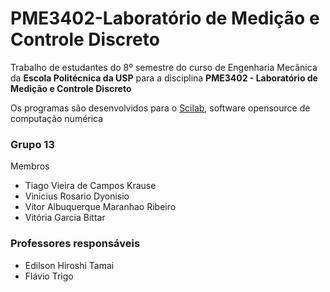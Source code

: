 # PME3402-Laboratório de Medição e Controle Discreto

Trabalho de estudantes do 8º semestre do curso de Engenharia Mecânica da __Escola Politécnica da USP__ para a disciplina __PME3402 - Laboratório de Medição e Controle Discreto__

Os programas são desenvolvidos para o [Scilab](https://www.scilab.org/), software opensource de computação numérica

### Grupo 13
Membros 
- Tiago Vieira de Campos Krause
- Vinicius Rosario Dyonisio
- Vítor Albuquerque Maranhao Ribeiro
- Vitória Garcia Bittar

### Professores responsáveis
- Edilson Hiroshi Tamai
- Flávio Trigo
